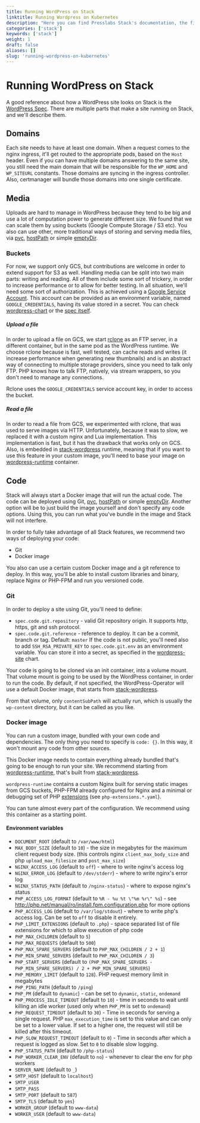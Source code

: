 ```yaml
---
title: Running WordPress on Stack
linktitle: Running Wordpress on Kubernetes
description: "Here you can find Presslabs Stack's documentation, the first open-source serverless hosting platform that bridges two major technologies: WordPress and Kubernetes."
categories: ['stack']
keywords: ['stack']
weight: 1
draft: false
aliases: []
slug: 'running-wordpress-on-kubernetes'
---
```


# Running WordPress on Stack

A good reference about how a WordPress site looks on Stack is the [WordPress Spec](https://github.com/presslabs/wordpress-operator#deploying-a-wordpress-site).
There are multiple parts that make a site running on Stack, and we'll describe them.

## Domains
Each site needs to have at least one domain. When a request comes to the nginx ingress, it'll get routed to the appropriate pods, based on the `Host` header.
Even if you can have multiple domains answering to the same site, you still need the main domain that will be responsible for the `WP_HOME` and `WP_SITEURL` constants.
Those domains are syncing in the ingress controller. Also, certmanager will bundle those domains into one single certificate.

## Media
Uploads are hard to manage in WordPress because they tend to be big and use a lot of computation power to generate different size.
We found that we can scale them by using buckets (Google Compute Storage / S3 etc). You also can use other, more traditional ways of
storing and serving media files, via [pvc](https://kubernetes.io/docs/concepts/storage/persistent-volumes/), [hostPath](https://kubernetes.io/docs/concepts/storage/volumes/#hostpath) or
simple [emptyDir](https://kubernetes.io/docs/concepts/storage/volumes/#emptydir).

### Buckets

For now, we support only GCS, but contributions are welcome in order to extend support for S3 as well.
Handling media can be split into two main parts: writing and reading. All of them include some sort of trickery, in order to
increase performance or to allow for better testing.
In all situation, we'll need some sort of authorization. This is achieved using a [Google Service Account](https://cloud.google.com/iam/docs/service-accounts).
This account can be provided as an environment variable, named `GOOGLE_CREDENTIALS`, having its value stored in a secret.
You can check [wordpress-chart](https://github.com/presslabs/wordpress-chart/blob/master/charts/wordpress-site/templates/wordpress.yaml#L45) or
the [spec itself](https://github.com/presslabs/wordpress-operator/blob/master/README.md).

##### Upload a file

In order to upload a file on GCS, we start [rclone](https://rclone.org/) as an FTP server, in a different container, but in the same pod as the WordPress runtime. We choose rclone because is fast, well tested, can cache reads and writes (it increase performance when generating new thumbnails) and is an abstract way of connecting to multiple storage providers, since you need to talk only FTP. PHP knows how to talk FTP, natively, via stream wrappers, so you don't need to manage any connections.

Rclone uses the `GOOGLE_CREDENTIALS` service account key, in order to access the bucket.

##### Read a file

In order to read a file from GCS, we experimented with rclone, that was used to serve images via HTTP. Unfortunately, because it was to slow, we replaced it with a custom nginx and Lua implementation. This implementation is fast, but it has the drawback that works only on GCS. Also, is embedded in [stack-wordpress](https://github.com/presslabs/stack-wordpress) runtime, meaning that if you want to use this feature in your custom image, you'll need to base your image on [wordpress-runtime](https://quay.io/repository/presslabs/wordpress-runtime) container.

## Code

Stack will always start a Docker image that will run the actual code. The code can be deployed using Git, [pvc](https://kubernetes.io/docs/concepts/storage/persistent-volumes/), [hostPath](https://kubernetes.io/docs/concepts/storage/volumes/#hostpath) or
simple [emptyDir](https://kubernetes.io/docs/concepts/storage/volumes/#emptydir). Another option will be to just build the image yourself and don't specify any code options. Using this, you can run what you've bundle in the image and Stack will not interfere.


In order to fully take advantage of all Stack features, we recommend two ways of deploying your code:
  * Git
  * Docker image

You also can use a certain custom Docker image and a git reference to deploy. In this way, you'll be able to install custom libraries and binary, replace Nginx or PHP-FPM and run you versioned code.

### Git

In order to deploy a site using Git, you'll need to define:
  * `spec.code.git.repository` - valid Git repository origin. It supports http, https, git and ssh protocol.
  * `spec.code.git.reference` - reference to deploy. It can be a commit, branch or tag. Default: `master`
If the code is not public, you'll need also to add `SSH_RSA_PRIVATE_KEY` to `spec.code.git.env` as an environment variable. You can store it into a secret, as specified in the [wordpress-site](https://github.com/presslabs/stack/blob/master/charts/wordpress-site/templates/wordpress.yaml#L26) chart.

Your code is going to be cloned via an init container, into a volume mount. That volume mount is going to be used by the WordPress container, in order to run the code. By default, if not specified, the WordPress-Operator will use a default Docker image, that starts from [stack-wordpress](https://github.com/presslabs/stack-wordpress/blob/5.2-branch/Dockerfile).

From that volume, only `contentSubPath` will actually run, which is usually the `wp-content` directory, but it can be called as you like.

### Docker image

You can run a custom image, bundled with your own code and dependencies. The only thing you need to specify is `code: {}`. In this way, it won't mount any code from other sources.

This Docker image needs to contain everything already bundled that's going to be enough to run your site. We recommend starting from [wordpress-runtime](quay.io/presslabs/wordpress-runtime:5.2-7.3.4-r151), that's built from [stack-wordpress](https://github.com/presslabs/stack-wordpress).

`wordpress-runtime` contains a custom Nginx built for serving static images from GCS buckets, PHP-FPM already configured for Nginx and a minimal or debugging set of PHP [extensions](https://github.com/presslabs/stack-wordpress/tree/5.2-branch/hack/docker/build-scripts) (see `php-extensions.*.yaml`).

You can tune almost every part of the configuration. We recommend using this container as a starting point.

#### Environment variables
* `DOCUMENT_ROOT` (default to `/var/www/html`)
* `MAX_BODY_SIZE` (default to `10`) - the size in megabytes for the maximum
  client request body size.  (this controls nginx `client_max_body_size` and
  php
  `upload_max_filesize` and `post_max_size`)
* `NGINX_ACCESS_LOG` (default to `off`) - where to write nginx's access log
* `NGINX_ERROR_LOG` (default to `/dev/stderr`) - where to write nginx's error
  log
* `NGINX_STATUS_PATH` (default to `/nginx-status`) - where to expose nginx's
  status
* `PHP_ACCESS_LOG_FORMAT` (default to `%R - %u %t \"%m %r\" %s`) - see
  http://php.net/manual/ro/install.fpm.configuration.php for more options
* `PHP_ACCESS_LOG` (default to `/var/log/stdout`) - where to write php's
  access log. Can be set to `off` to disable it entirely.
* `PHP_LIMIT_EXTENSIONS` (default to `.php`) - space separated list of file
  extensions for which to allow execution of php code
* `PHP_MAX_CHILDREN` (default to `5`)
* `PHP_MAX_REQUESTS` (default to `500`)
* `PHP_MAX_SPARE_SERVERS` (default to `PHP_MAX_CHILDREN / 2 + 1`)
* `PHP_MIN_SPARE_SERVERS` (default to `PHP_MAX_CHILDREN / 3`)
* `PHP_START_SERVERS` (default to `(PHP_MAX_SPARE_SERVERS - PHP_MIN_SPARE_SERVERS) / 2 + PHP_MIN_SPARE_SERVERS`)
* `PHP_MEMORY_LIMIT` (default to `128`). PHP request memory limit in megabytes
* `PHP_PING_PATH` (default to `/ping`)
* `PHP_PM` (default to `dynamic`) - can be set to `dynamic`, `static`,
  `ondemand`
* `PHP_PROCESS_IDLE_TIMEOUT` (default to `10`) - time in seconds to wait until
  killing an idle worker (used only when `PHP_PM` is set to `ondemand`)
* `PHP_REQUEST_TIMEOUT` (default to `30`) - Time in seconds for serving a
  single request. PHP `max_execution_time` is set to this value and can only
  be set to a lower value. If set to a higher one, the request will still be
  killed after this timeout.
* `PHP_SLOW_REQUEST_TIMEOUT` (default to `0`) - Time in seconds after which a
  request is logged as slow. Set to `0` to disable slow logging.
* `PHP_STATUS_PATH` (default to `/php-status`)
* `PHP_WORKER_CLEAR_ENV` (default to `no`) - whenever to clear the env for php
  workers
* `SERVER_NAME` (default to `_`)
* `SMTP_HOST` (default to `localhost`)
* `SMTP_USER`
* `SMTP_PASS`
* `SMTP_PORT` (default to `587`)
* `SMTP_TLS` (default to `yes`)
* `WORKER_GROUP` (default to `www-data`)
* `WORKER_USER` (default to `www-data`)
